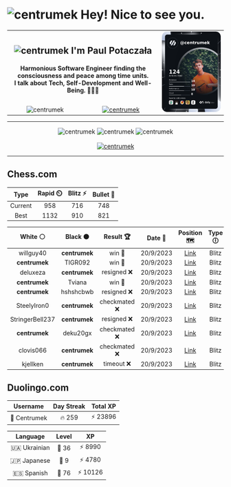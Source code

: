 <h1>
  <img
    src="https://emojis.slackmojis.com/emojis/images/1531849430/4246/blob-sunglasses.gif"
    width="30"
    alt="centrumek"
  />
  Hey! Nice to see you.
</h1>

<table>
  <tbody>
    <tr>
      <td align="center" width="70%" colspan="2">
        <h2>
          <img
            src="https://raw.githubusercontent.com/MartinHeinz/MartinHeinz/master/wave.gif"
            width="30px"
            alt="centrumek"
          />
          I'm Paul Potaczała
        </h2>
        <h4>
          Harmonious Software Engineer finding the consciousness and peace among time units.
          <br/>
          I talk about Tech, Self-Development and Well-Being. 🌿🧘🚀
        </h4>
      </td>
      <td width="30%" rowspan="2">
        <a href="https://app.daily.dev/centrumek">
          <img
            src="./devcard.png"
            alt="centrumek"
          />
        </a>
      </td>
    </tr>
    <tr align="center">
      <td>
        <img
          src="https://komarev.com/ghpvc/?username=centrumek&label=visitors&color=0e75b6&style=flat"
          alt="centrumek"
        >
      </td>
      <td>
        <a href="https://stackoverflow.com/users/14496012/centrumek">
          <img
            src="https://stackoverflow.com/users/flair/14496012.png?theme=dark"
            alt="centrumek"
          >
        </a>
      </td>
    </tr>
  </tbody>
</table>

---
<div align="center">
  <img 
    src="https://github-readme-stats.vercel.app/api?username=centrumek&show_icons=true&count_private=true&theme=darcula&hide_border=true&hide=issues,contribs&bg_color=00000000"
    alt="centrumek"
  />
  <img
    src="https://github-readme-stats.vercel.app/api/top-langs/?username=centrumek&layout=compact&hide_border=true&theme=darcula&bg_color=00000000&langs_count=6&exclude_repo=air-statistic-app"
    alt="centrumek"
  />
  <img 
    src="https://github-readme-streak-stats.herokuapp.com?user=centrumek&theme=darcula&hide_border=true&background=FFFFFF00"
    alt="centrumek"
  />
  <br/>
  <br/>
  <a href="https://www.buymeacoffee.com/centrumek">
    <img
      src="https://cdn.buymeacoffee.com/buttons/v2/default-orange.png"
      height="50"
      width="210"
      alt="centrumek"
    />
  </a>
</div>

---

## Chess.com

<div align="center">
<!--START_SECTION:chessStats-->
<!-- Automatically generated with https://github.com/Balastrong/chess-stats-action -->

| Type | Rapid ⏲️ | Blitz ⚡ | Bullet 🔫 |
|:---:|:---:|:---:|:---:|
| Current | 958 | 716 | 748 |
| Best | 1132 | 910 | 821 |

| White ⚪ | Black ⚫ | Result 🏆 | Date 📅 | Position 🗺️ | Type 🕕 |
|:---:|:---:|:---:|:---:|:---:|:---:|
| willguy40 | **centrumek** | win 🥇 | 20/9/2023 | <a href="http://www.ee.unb.ca/cgi-bin/tervo/fen.pl?select=2r1kb2/p6p/7p/5n2/pP1p1p2/8/P1P2P1P/6RK w - -">Link</a> | Blitz |
| **centrumek** | TIGR092 | win 🥇 | 20/9/2023 | <a href="http://www.ee.unb.ca/cgi-bin/tervo/fen.pl?select=3Q4/2K5/8/2k5/8/8/1P6/3q4 b - -">Link</a> | Blitz |
| deluxeza | **centrumek** | resigned ❌ | 20/9/2023 | <a href="http://www.ee.unb.ca/cgi-bin/tervo/fen.pl?select=8/8/3P3P/2k5/1p2p3/1P6/5PPP/3R2K1 b - -">Link</a> | Blitz |
| **centrumek** | Tviana | win 🥇 | 20/9/2023 | <a href="http://www.ee.unb.ca/cgi-bin/tervo/fen.pl?select=8/p5k1/2p2p1p/2P5/1P2QP2/P7/1KP4q/8 b - -">Link</a> | Blitz |
| **centrumek** | hshshcbwb | resigned ❌ | 20/9/2023 | <a href="http://www.ee.unb.ca/cgi-bin/tervo/fen.pl?select=r4rk1/2R2pp1/p3p2p/1p1p4/5P2/3n2P1/7P/3Kq3 w - -">Link</a> | Blitz |
| SteelyIron0 | **centrumek** | checkmated ❌ | 20/9/2023 | <a href="http://www.ee.unb.ca/cgi-bin/tervo/fen.pl?select=r6r/p4Q2/2p2R1k/6pp/3p1B2/P2P4/P1P2PPP/5RK1 b - -">Link</a> | Blitz |
| StringerBell237 | **centrumek** | resigned ❌ | 20/9/2023 | <a href="http://www.ee.unb.ca/cgi-bin/tervo/fen.pl?select=3Q4/pp6/3p4/3P2p1/6k1/8/PP3R1P/K6R b - -">Link</a> | Blitz |
| **centrumek** | deku20gx | checkmated ❌ | 20/9/2023 | <a href="http://www.ee.unb.ca/cgi-bin/tervo/fen.pl?select=r5k1/5ppp/p4n2/3p4/6qK/1N4P1/P3r2P/3Q3R w - -">Link</a> | Blitz |
| clovis066 | **centrumek** | checkmated ❌ | 20/9/2023 | <a href="http://www.ee.unb.ca/cgi-bin/tervo/fen.pl?select=r6r/p7/1p1p2p1/kQp4p/P3P2P/3P4/2P3P1/2KR4 b - -">Link</a> | Blitz |
| kjellken | **centrumek** | timeout ❌ | 20/9/2023 | <a href="http://www.ee.unb.ca/cgi-bin/tervo/fen.pl?select=8/8/6Q1/2BK4/3P4/5k2/8/8 b - -">Link</a> | Blitz |

<!--END_SECTION:chessStats-->
</div>

## Duolingo.com

<div align="center">
<!--START_SECTION:duolingoStats-->
<!-- Automatically generated with https://github.com/centrumek/duolingo-readme-stats-->

| Username | Day Streak | Total XP |
|:---:|:---:|:---:|
| 👤 Centrumek | 🔥 259 | ⚡ 23896 |

| Language | Level | XP |
|:---:|:---:|:---:|
| 🇺🇦 Ukrainian | 👑 36 | ⚡ 8990 |
| 🇯🇵 Japanese | 👑 9 | ⚡ 4780 |
| 🇪🇸 Spanish | 👑 76 | ⚡ 10126 |

<!--END_SECTION:duolingoStats-->
</div>
<!--
**centrumek/centrumek** is a ✨ _special_ ✨ repository because its `README.md` (this file) appears on your GitHub profile.

Here are some ideas to get you started:

- 🔭 I’m currently working on ...
- 🌱 I’m currently learning ...
- 👯 I’m looking to collaborate on ...
- 🤔 I’m looking for help with ...
- 💬 Ask me about ...
- 📫 How to reach me: ...
- 😄 Pronouns: ...
- ⚡ Fun fact: ...
-->
